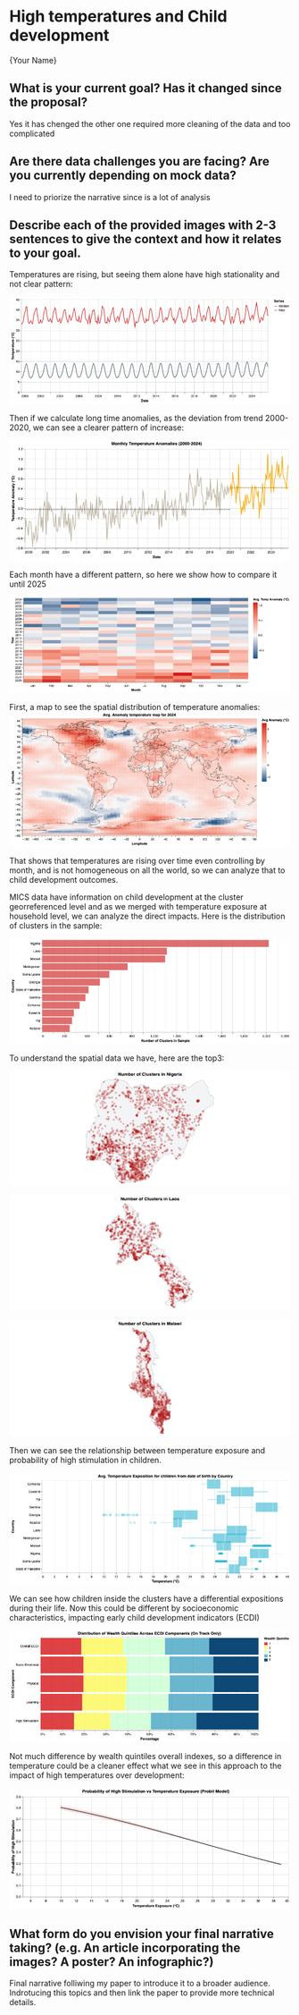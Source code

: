 # High temperatures and Child development

{Your Name}

## What is your current goal? Has it changed since the proposal?

Yes it has chenged the other one required more cleaning of the data and too complicated

## Are there data challenges you are facing? Are you currently depending on mock data?

I need to priorize the narrative since is a lot of analysis

## Describe each of the provided images with 2-3 sentences to give the context and how it relates to your goal.

Temperatures are rising, but seeing them alone have high stationality and not clear pattern:

![temp_long](../notebooks/temperature.png)

Then if we calculate long time anomalies, as the deviation from trend 2000-2020, we can see a clearer pattern of increase:

![anomalies](../notebooks/temp_anomalies.png)

Each month have a different pattern, so here we show how to compare it until 2025

![anomalies_by_month](../notebooks/temp_anomalies_month.png)


First, a map to see the spatial distribution of temperature anomalies:
![map](../notebooks/anomaliesmap.png)

That shows that temperatures are rising over time even controlling by month, and is not homogeneous on all the world,  so we can analyze that to child development outcomes.

MICS data have information on child development at the cluster georreferenced level and as we merged with temperature exposure at household level, we can analyze the direct impacts. Here is the distribution of clusters in the sample:

![clusters](../notebooks/clusterdistrib.png)

To understand the spatial data we have, here are the top3:

![top3_1](../notebooks/clustersNigeria.png)

![top3_2](../notebooks/clustersLaos.png)

![top3_3](../notebooks/clustersMalawi.png)

Then we can see the relationship between temperature exposure and probability of high stimulation in children.

![expositionclusters](../notebooks/expositioninclusters.png)

We can see how children inside the clusters have a differential expositions during their life. Now this could be different by socioeconomic characteristics, impacting early child development indicators (ECDI)

![ecdi_wealth](../notebooks/quintiles.png)

Not much difference by wealth quintiles overall indexes, so a difference in temperature could be a cleaner effect what we see in this approach to the impact of high temperatures over development:

![ecdi_reg](../notebooks/regressionimpact.png)


## What form do you envision your final narrative taking? (e.g. An article incorporating the images? A poster? An infographic?)



Final narrative folliwing my paper to introduce it to a broader audience. Indrotucing this topics and then link the paper to provide more technical details.

